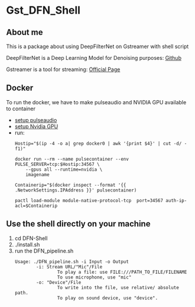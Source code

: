 # Gst_DFN_Shell
## About me
This is a package about using DeepFilterNet on Gstreamer with shell script

DeepFilterNet is a Deep Learning Model for Denoising purposes: [Github](https://github.com/Rikorose/DeepFilterNet/tree/main)

Gstreamer is a tool for streaming: [Official Page](https://gstreamer.freedesktop.org/documentation/?gi-language=c)
## Docker
To run the docker, we have to make pulseaudio and NVIDIA GPU available to container
- [setup pulseaudio]((https://github.com/mviereck/x11docker/wiki/Container-sound:-ALSA-or-Pulseaudio))
- [setup Nvidia GPU](https://docs.nvidia.com/datacenter/cloud-native/container-toolkit/latest/install-guide.html)
- run:
    ```
    Hostip="$(ip -4 -o a| grep docker0 | awk '{print $4}' | cut -d/ -f1)"

    docker run --rm --name pulsecontainer --env PULSE_SERVER=tcp:$Hostip:34567 \
        --gpus all --runtime=nvidia \
        imagename

    Containerip="$(docker inspect --format '{{ .NetworkSettings.IPAddress }}' pulsecontainer)

    pactl load-module module-native-protocol-tcp  port=34567 auth-ip-acl=$Containerip
    ```
## Use the shell directly on your machine
1. cd DFN-Shell
2. ./install.sh
3. run the DFN_pipeline.sh
    ```
    Usage: ./DFN_pipeline.sh -i Input -o Output
            -i: Stream URL/"Mic"/File
                    To play a file: use FILE:///PATH_TO_FILE/FILENAME
                    To use microphone, use "mic"
            -o: "Device"/File
                    To write into the file, use relative/ absolute path.
                    To play on sound device, use "device".
    ```
